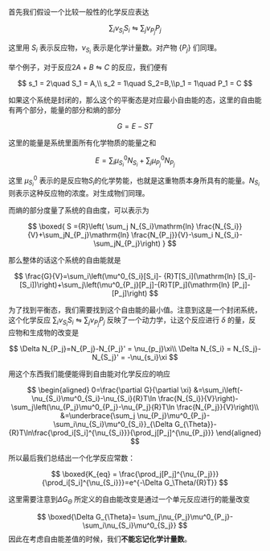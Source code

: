 首先我们假设一个比较一般性的化学反应表达

$$
\sum _i \nu_{S_i} S_i \leftrightharpoons \sum_j \nu_{P_j}P_j
$$

这里用 $S_i$ 表示反应物，$\nu_{S_i}$ 表示是化学计量数。对产物 $\{P_j\}$ 们同理。

举个例子，对于反应$2A+B\leftrightharpoons C$ 的反应，我们便有

$$
s_1 = 2\quad S_1 = A,\\ s_2 = 1\quad S_2=B,\\p_1 = 1\quad P_1 = C
$$

如果这个系统是封闭的，那么这个的平衡态是对应最小自由能的态，这里的自由能有两个部分，能量的部分和熵的部分

$$
G = E-ST
$$

这里的能量是系统里面所有化学物质的能量之和

$$
E = \sum_i\mu^0_{S_i}N_{S_i}+\sum_j\mu^0_{P_j}N_{P_j}
$$

这里 $\mu^0_{S_i}$ 表示的是反应物$S_i$的化学势能，也就是这重物质本身所具有的能量。$N_{S_i}$则表示这种反应物的浓度。对生成物们同理。

而熵的部分度量了系统的自由度，可以表示为

$$
\boxed{
S ={R}\left( \sum_j N_{S_i}\mathrm{ln} \frac{N_{S_i}}{V}+\sum_jN_{P_j}\mathrm{ln} \frac{N_{P_j}}{V}-\sum_i N_{S_i}-\sum_jN_{P_j}\right)
}
$$

那么整体的话这个系统的自由能就是

$$
\frac{G}{V}=\sum_i\left(\mu^0_{S_i}[S_i]- {R}T[S_i](\mathrm{ln} [S_i]-[S_i])\right)+\sum_j\left(\mu^0_{P_j}[P_j]-{R}T[P_j](\mathrm{ln} [P_j]-[P_j]\right)
$$

为了找到平衡态，我们需要找到这个自由能的最小值。注意到这是一个封闭系统，这个化学反应 $\sum _i\nu_{S_i} S_i \leftrightharpoons \sum_j \nu_{P_j}P_j$ 反映了一个动力学，让这个反应进行 $\delta$ 的量，反应物和生成物的改变是

$$
\Delta N_{P_j}=N_{P_j}-N_{P_j}' = \nu_{p_j}\xi\\
\Delta N_{S_i} = N_{S_j}-N_{S_j}' = -\nu_{s_i}\xi
$$

用这个东西我们能便能得到自由能对化学反应的响应

$$
\begin{aligned}
0=\frac{\partial G}{\partial \xi} 
&=\sum_i\left(-\nu_{S_i}\mu^0_{S_i}-\nu_{S_i}{R}T\ln \frac{N_{S_i}}{V}\right)-\sum_j\left(\nu_{P_j}\mu^0_{P_j}-\nu_{P_j}{R}T\ln \frac{N_{P_j}}{V}\right)\\
&=\underbrace{\sum_j \nu_{P_j}\mu^0_{P_j}-\sum_i\nu_{S_i}\mu^0_{S_i}}_{\Delta G_{\Theta}}-{R}T\ln\frac{\prod_i[S_i]^{\nu_{S_i}}}{\prod_j[P_j]^{\nu_{P_j}}}
\end{aligned}
$$

所以最后我们总结出一个化学反应常数：

$$
\boxed{K_{eq} = \frac{\prod_j[P_j]^{\nu_{P_j}}}{\prod_i[S_i]^{\nu_{S_i}}}=e^{-\Delta G_\Theta/{R}T}}
$$

这里需要注意到$\Delta G_{\Theta}$ 所定义的自由能改变是通过一个单元反应进行的能量改变

$$
\boxed{\Delta G_{\Theta}= \sum_j\nu_{P_j}\mu^0_{P_j}-\sum_i\nu_{S_i}\mu^0_{S_j}}
$$
因此在考虑自由能差值的时候，我们**不能忘记化学计量数**。